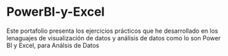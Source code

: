 # PowerBI-y-Excel
Este portafolio presenta los ejercicios prácticos que he desarrollado en los lenaguajes de visualización de datos y análisis de datos como lo son Power BI y Excel, para Análsis de Datos
